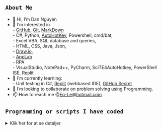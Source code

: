 ## ```About Me```  
- 👋 Hi, I’m Dan Nguyen  
- 👀 I’m interested in  
      - [GitHub](https://docs.github.com/en/get-started/quickstart/github-flow), [Git](https://docs.github.com/en/get-started/quickstart/set-up-git), [MarkDown](https://docs.github.com/en/get-started/writing-on-github/getting-started-with-writing-and-formatting-on-github/basic-writing-and-formatting-syntax)  
      - C#, Python, [AutoHotKey](https://www.autohotkey.com/), Powershell, cmd/bat,  
      - Excel VBA, SQL database and queries,  
      - HTML, CSS, Java, Json,  
      - [Draw.io](https://app.diagrams.net/),  
      - [AppLab](https://code.org/educate/applab)  
      - RPA  
      - VisualStudio, NotePad++, PyCharm, SciTE4AutoHotkey, PowerShell ISE, Replit  
- 🌱 I’m currently learning:  
      - Unit testing in C#, [Replit](https://replit.com/) (webbased IDE), [GitHub Secret](https://docs.github.com/en/actions/security-guides/encrypted-secrets)
- 💞️ I’m looking to collaborate on problem solving using Programming.
- 📫 How to reach me @Eo-Le@hotmail.com  
  
## ```Programming or scripts I have coded```  
<details>
  <summary>Klik her for at se detaljer</summary>
  
### ```C#```  
- PasswordManager:  
      - Consoleapp to rember all the users passwords and accounts.  
      - All passwords are encrypted.  
      - The master password is encrypted with Hash265.  
      - All other passwords are simple encrypted. Login credentials are stored on txt files.  
      - Future work: Login credentials to be stored on SQL database in stead of txt files.
- PaperRockScissor Game:  
      - Playing PaperRockScissor against a computer, which makes random choice every time.  
- Method to ensure the running program doens't crash  
      - by introducing validatation of Int, double and string values  
      - using do while loop and try/catch to makes the program seems to be intelligent  
- Small projects:  
      - creating the little multiplication table 1-10 and output the multiplication table of choice  
      - creating a pricelist, to-do list, name list and so on.  
      - calculating light time and dark time
      - calculating shortes route, calories burnt, is it profitable to tank petrol in DE?
  
### ```AHK```  
- PasswordManager:  
      - Short cuts to websites and directories  
      - Autofill login  
      - Autofill SQL queries  
  
### ```Powershell```  
- Auto_SavingPDF_And_Printjob:  
      - Auto save PDF files using PDFCreator. Files renames dd.mm.yy.hh.mm.ss. If file exist auto increase with 1++ in file name.  
      - Auto printing by sending print arguments to AcrobatReader 2017  
      - Auto archiving the file in subfoler yyyy/mm  
- Gets software versions on multiple (remote) computers incl. the local computer  
      - Using ping commands to determine if computer is on, off or unrecognise  
      - Can get version of OS build.rev., MSO current vers, MSO current outlook, MSO current Excel etc.  
</details>  
  
  
  
<!---
Eo-Le-LearnToHack/Eo-Le-LearnToHack is a ✨ special ✨ repository because its `README.md` (this file) appears on your GitHub profile.
You can click the Preview link to take a look at your changes.
--->
